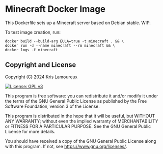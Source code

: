 # Minecraft Docker Image

This Dockerfile sets up a Minecraft server based on Debian stable. WIP.

To test image creation, run:
```
docker build --build-arg EULA=true -t minecraft . && \
docker run -d --name minecraft --rm minecraft && \
docker logs -f minecraft
```

## Copyright and License
Copyright (C) 2024  Kris Lamoureux

[![License: GPL v3](https://img.shields.io/badge/License-GPLv3-blue.svg)](https://www.gnu.org/licenses/gpl-3.0)

This program is free software: you can redistribute it and/or modify it under
the terms of the GNU General Public License as published by the Free Software
Foundation, version 3 of the License.

This program is distributed in the hope that it will be useful, but WITHOUT ANY
WARRANTY; without even the implied warranty of MERCHANTABILITY or FITNESS FOR A
PARTICULAR PURPOSE.  See the GNU General Public License for more details.

You should have received a copy of the GNU General Public License along with
this program. If not, see <https://www.gnu.org/licenses/>.
